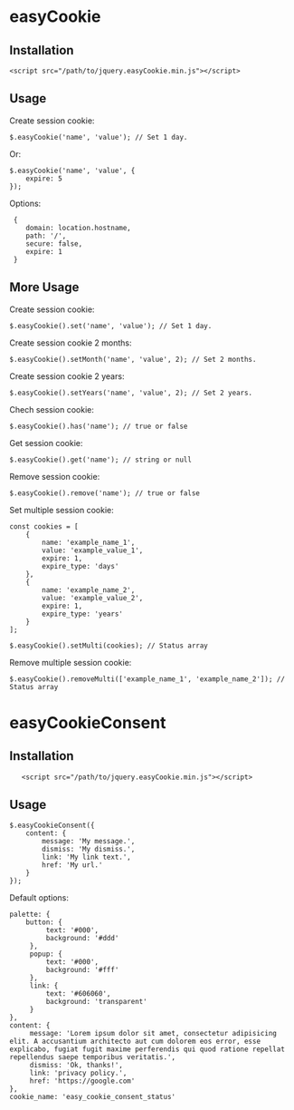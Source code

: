 # easyCookie

## Installation

    <script src="/path/to/jquery.easyCookie.min.js"></script>
    
## Usage

Create session cookie:

    $.easyCookie('name', 'value'); // Set 1 day.
    
Or: 

    $.easyCookie('name', 'value', {
        expire: 5
    });
    
Options: 

     {
        domain: location.hostname,
        path: '/',
        secure: false,
        expire: 1
     }
    
## More Usage

Create session cookie:
    
    $.easyCookie().set('name', 'value'); // Set 1 day.
    
Create session cookie 2 months: 
    
    $.easyCookie().setMonth('name', 'value', 2); // Set 2 months.
    
Create session cookie 2 years: 
    
    $.easyCookie().setYears('name', 'value', 2); // Set 2 years.
    
Chech session cookie: 
    
    $.easyCookie().has('name'); // true or false
    
Get session cookie: 
    
    $.easyCookie().get('name'); // string or null
    
Remove session cookie: 
    
    $.easyCookie().remove('name'); // true or false

Set multiple session cookie:

    const cookies = [
        {
            name: 'example_name_1',
            value: 'example_value_1',
            expire: 1,
            expire_type: 'days'
        },
        {
            name: 'example_name_2',
            value: 'example_value_2',
            expire: 1,
            expire_type: 'years'
        }
    ];
    
    $.easyCookie().setMulti(cookies); // Status array
    
Remove multiple session cookie:

    $.easyCookie().removeMulti(['example_name_1', 'example_name_2']); // Status array

# easyCookieConsent

   ## Installation
    
       <script src="/path/to/jquery.easyCookie.min.js"></script>
        
        
## Usage

    
    $.easyCookieConsent({
        content: {
            message: 'My message.',
            dismiss: 'My dismiss.',
            link: 'My link text.',
            href: 'My url.'
        }
    });
    
Default options:

    palette: {
        button: {
             text: '#000',
             background: '#ddd'
         },
         popup: {
             text: '#000',
             background: '#fff'
         },
         link: {
             text: '#606060',
             background: 'transparent'
         }
    },
    content: {
         message: 'Lorem ipsum dolor sit amet, consectetur adipisicing elit. A accusantium architecto aut cum dolorem eos error, esse explicabo, fugiat fugit maxime perferendis qui quod ratione repellat repellendus saepe temporibus veritatis.',
         dismiss: 'Ok, thanks!',
         link: 'privacy policy.',
         href: 'https://google.com'
    },
    cookie_name: 'easy_cookie_consent_status'
